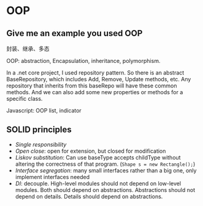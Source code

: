 # OOP

## Give me an example you used OOP

封装、继承、多态

OOP: abstraction, Encapsulation, inheritance, polymorphism.

In a .net core project, I used repository pattern. So there is an abstract BaseRepository, which includes Add, Remove, Update methods, etc. Any repository that inherits from this baseRepo will have these common methods. And we can also add some new properties or methods for a specific class.

Javascript: OOP list, indicator

## SOLID principles

* _Single responsibility_
* _Open close_: open for extension, but closed for modification
* _Liskov substitution_: Can use baseType accepts childType without altering the correctness of that program. (`Shape s = new Rectangle();`)
* _Interface segregation_: many small interfaces rather than a big one, only implement interfaces needed
* _DI_: decouple. High-level modules should not depend on low-level modules. Both should depend on abstractions. Abstractions should not depend on details. Details should depend on abstractions.
